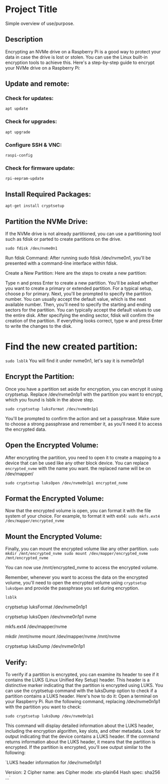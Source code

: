 # Project Title

Simple overview of use/purpose.

## Description

Encrypting an NVMe drive on a Raspberry Pi is a good way to protect your data in case the drive is lost or stolen. You can use the Linux built-in encryption tools to achieve this. Here's a step-by-step guide to encrypt your NVMe drive on a Raspberry Pi:

## Update and remote:

### Check for updates:
`apt update`

### Check for upgrades:
`apt upgrade`

### Configure SSH & VNC:
`raspi-config`

### Check for firmware update:
`rpi-eepram-update`

## Install Required Packages:
`apt-get install cryptsetup`

## Partition the NVMe Drive: 
If the NVMe drive is not already partitioned, you can use a partitioning tool such as fdisk or parted to create partitions on the drive.

`sudo fdisk /dev/nvme0n1`

Run fdisk Command: After running sudo fdisk /dev/nvme0n1, you'll be presented with a command-line interface within fdisk.

Create a New Partition: Here are the steps to create a new partition:

Type n and press Enter to create a new partition.
You'll be asked whether you want to create a primary or extended partition. For a typical setup, choose p for primary.
Next, you'll be prompted to specify the partition number. You can usually accept the default value, which is the next available number.
Then, you'll need to specify the starting and ending sectors for the partition. You can typically accept the default values to use the entire disk.
After specifying the ending sector, fdisk will confirm the creation of the partition. If everything looks correct, type w and press Enter to write the changes to the disk.

# Find the new created partition:
`sudo lsblk`
You will find it under nvme0n1, let's say it is nvme0n1p1

## Encrypt the Partition: 
Once you have a partition set aside for encryption, you can encrypt it using cryptsetup. Replace /dev/nvme0n1p1 with the partition you want to encrypt, which you found is lsblk in the above step.

`sudo cryptsetup luksFormat /dev/nvme0n1p1`

You'll be prompted to confirm the action and set a passphrase. Make sure to choose a strong passphrase and remember it, as you'll need it to access the encrypted data.

## Open the Encrypted Volume: 
After encrypting the partition, you need to open it to create a mapping to a device that can be used like any other block device.
You can replace `encrypted_nvme` with the name you want. the replaced name will be on /dev/mapper/

`sudo cryptsetup luksOpen /dev/nvme0n1p1 encrypted_nvme`

## Format the Encrypted Volume: 
Now that the encrypted volume is open, you can format it with the file system of your choice. For example, to format it with ext4:
`sudo mkfs.ext4 /dev/mapper/encrypted_nvme`

## Mount the Encrypted Volume: 
Finally, you can mount the encrypted volume like any other partition.
`sudo mkdir /mnt/encrypted_nvme
sudo mount /dev/mapper/encrypted_nvme /mnt/encrypted_nvme`

You can now use /mnt/encrypted_nvme to access the encrypted volume.

Remember, whenever you want to access the data on the encrypted volume, you'll need to open the encrypted volume using `cryptsetup luksOpen` and provide the passphrase you set during encryption.

`lsblk`

cryptsetup luksFormat /dev/nvme0n1p1

cryptsetup luksOpen /dev/nvme0n1p1 nvme


mkfs.ext4 /dev/mapper/nvme

mkdir /mnt/nvme
mount /dev/mapper/nvme /mnt/nvme

cryptsetup luksDump /dev/nvme0n1p1


## Verify:


To verify if a partition is encrypted, you can examine its header to see if it contains the LUKS (Linux Unified Key Setup) header. This header is a distinctive marker indicating that the partition is encrypted using LUKS.
You can use the cryptsetup command with the luksDump option to check if a partition contains a LUKS header. Here's how to do it:
Open a terminal on your Raspberry Pi.
Run the following command, replacing /dev/nvme0n1p1 with the partition you want to check:

`sudo cryptsetup luksDump /dev/nvme0n1p1`

This command will display detailed information about the LUKS header, including the encryption algorithm, key slots, and other metadata.
Look for output indicating that the device contains a LUKS header. If the command returns information about the LUKS header, it means that the partition is encrypted.
If the partition is encrypted, you'll see output similar to the following:

`LUKS header information for /dev/nvme0n1p1

Version:        2
Cipher name:    aes
Cipher mode:    xts-plain64
Hash spec:      sha256
...`




